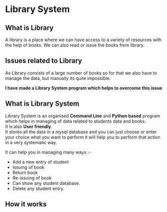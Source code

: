 # Library System

## What is Library

A library is a place where we can have access to a variety of resources with the help of books. We can also read or issue the books from library.

## Issues related to Library

As Library consists of a large number of books so for that we also have to manage the data, but manually its quite impossible.

**I have made a Library System program which helps to overcome this issue**

## What is Library System

Library System is an organised **Command Line** and **Python based** program which helps in managing of data related to students data and books.  
It is also **User friendly**.  
It stores all the data in a mysql database and you can just choose or enter your choice what you want to perform it will help you to perform that action in a very systematic way.
  
It can help you in managing many ways :-  
  
* Add a new entry of student
* Issuing of book
* Return book
* Re-issuing of book
* Can show any student database.
* Delete any student entry.

## How it works


